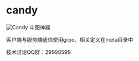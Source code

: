 # candy
![Candy](https://raw.githubusercontent.com/dearcode/candy/master/res/candy.png)
斗图神器

客户端与服务端通信使用grpc，相关定义在meta目录中

技术讨论QQ群：29996599

